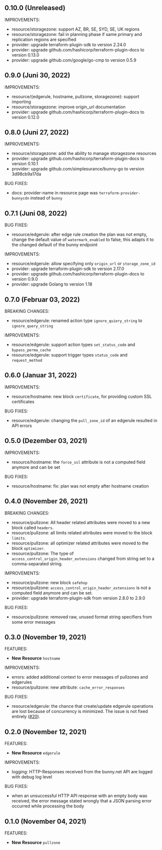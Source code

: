 ## 0.10.0 (Unreleased)

IMPROVEMENTS:

* resource/storagezone: support AZ, BR, SE, SYD, SE, UK regions
* resource/storagezone: fail in planning phase if same primary and replication
                        regions are specified
* provider: upgrade terraform-plugin-sdk to version 2.24.0
* provider: upgrade github.com/hashicorp/terraform-plugin-docs to version 0.13.0
* provider: upgrade github.com/google/go-cmp to version 0.5.9

## 0.9.0 (Juni 30, 2022)

IMPROVEMENTS:

* resource/{edgerule, hostname, pullzone, storagezone}: support importing
* resource/storagezone: improve origin_url documentation
* provider: upgrade github.com/hashicorp/terraform-plugin-docs to version 0.12.0

## 0.8.0 (Juni 27, 2022)

IMPROVEMENTS:

* resource/storagezone: add the ability to manage storagezone resources
* provider: upgrade github.com/hashicorp/terraform-plugin-docs to version 0.10.1
* provider: upgrade github.com/simplesurance/bunny-go to version 3d98cb9a17da

BUG FIXES:

* docs: provider-name in resource page was `terraform-provider-bunnycdn`
        instead of `bunny`

## 0.7.1 (Juni 08, 2022)

BUG FIXES:

* resource/edgerule: after edge rule creation the plan was not empty, change the
                     default value of `watermark_enabled` to false, this adapts
                     it to the changed default of the bunny endpoint

IMPROVEMENTS:

* resource/edgerule: allow specifying only `origin_url` or `storage_zone_id`
* provider: upgrade terraform-plugin-sdk to version 2.17.0
* provider: upgrade github.com/hashicorp/terraform-plugin-docs to version 0.9.0
* provider: upgrade Golang to version 1.18

## 0.7.0 (Februar 03, 2022)

BREAKING CHANGES:

* resource/edgerule: renamed action type `ignore_quiery_string` to
                     `ignore_query_string`

IMPROVEMENTS:

* resource/edgerule: support action types `set_status_code` and
                     `bypass_perma_cache`
* resource/edgerule: support trigger types `status_code` and
                     `request_method`

## 0.6.0 (Januar 31, 2022)

IMPROVEMENTS:

* resource/hostname: new block `certificate`, for providing custom SSL
                     certificates

BUG FIXES:

* resource/edgerule: changing the `pull_zone_id` of an edgerule resulted in
                     API errors

## 0.5.0 (Dezember 03, 2021)

IMPROVEMENTS:

* resource/hostname: the `force_ssl` attribute is not a computed field anymore
                     and can be set

BUG FIXES:

* resource/hostname: fix: plan was not empty after hostname creation

## 0.4.0 (November 26, 2021)

BREAKING CHANGES:

* resource/pullzone: All header related attributes were moved to a new block
  called `headers`.
* resource/pullzone: all limits related attributes were moved to the block
  `limits`.
* resource/pullzone: all optimizer related attributes were moved to the block
  `optimizer`.
* resource/pullzone: The type of `access_control_origin_header_extensions`
  changed from string set to a comma-separated string.

IMPROVEMENTS:

* resource/pullzone: new block `safehop`
* resource/pullzone: `access_control_origin_header_extensions` is not a computed
                     field anymore and can be set.
* provider: upgrade terraform-plugin-sdk from version 2.8.0 to 2.9.0

BUG FIXES:

* resource/pullzone: removed raw, unused format string specifiers from some
                     error messages

## 0.3.0 (November 19, 2021)

FEATURES:

* **New Resource** `hostname`


IMPROVEMENTS:

* errors: added additional context to error messages of pullzones and edgerules
* resource/pullzone: new attribute: `cache_error_responses`

BUG FIXES:

* resource/edgerule: the chance that create/update edgerule operations are lost
                     because of concurrency is minimized. The issue is not fixed
                     entirely
                     ([#20](https://github.com/simplesurance/terraform-provider-bunny/issues/20)).

## 0.2.0 (November 12, 2021)

FEATURES:

* **New Resource** `edgerule`

IMPROVEMENTS:

* logging: HTTP-Responses received from the bunny.net API are logged with debug
           log level

BUG FIXES:

* when an unsuccessful HTTP API response with an empty body was received, the
  error message stated wrongly that a JSON parsing error occurred while
  processing the body

## 0.1.0 (November 04, 2021)

FEATURES:

* **New Resource** `pullzone`
